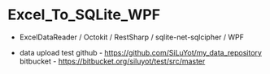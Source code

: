 # Excel_To_SQLite_WPF
 
* ExcelDataReader / Octokit / RestSharp / sqlite-net-sqlcipher / WPF

* data upload test
github      - https://github.com/SiLuYot/my_data_repository
bitbucket   - https://bitbucket.org/siluyot/test/src/master
